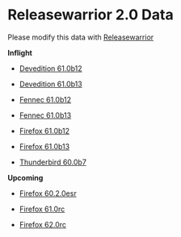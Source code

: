 

Releasewarrior 2.0 Data
=======================

Please modify this data with [Releasewarrior](https://github.com/mozilla-releng/releasewarrior-2.0)

**Inflight**

* [Devedition 61.0b12](/inflight/devedition/devedition-devedition-61.0b12.md)

* [Devedition 61.0b13](/inflight/devedition/devedition-devedition-61.0b13.md)

* [Fennec 61.0b12](/inflight/fennec/fennec-beta-61.0b12.md)

* [Fennec 61.0b13](/inflight/fennec/fennec-beta-61.0b13.md)

* [Firefox 61.0b12](/inflight/firefox/firefox-beta-61.0b12.md)

* [Firefox 61.0b13](/inflight/firefox/firefox-beta-61.0b13.md)

* [Thunderbird 60.0b7](/inflight/thunderbird/thunderbird-beta-60.0b7.md)

**Upcoming**

* [Firefox 60.2.0esr](/upcoming/firefox/firefox-esr60-60.2.0esr.md)

* [Firefox 61.0rc](/upcoming/firefox/firefox-release-rc-61.0rc.md)

* [Firefox 62.0rc](/upcoming/firefox/firefox-release-rc-62.0rc.md)

